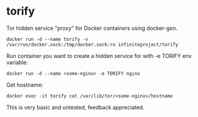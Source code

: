 # torify
Tor hidden service "proxy" for Docker containers using docker-gen.
```
docker run -d --name torify -v /var/run/docker.sock:/tmp/docker.sock:ro infiniteproject/torify
```
Run container you want to create a hidden service for with -e TORIFY env variable:
```
docker run -d --name <some-nginx> -e TORIFY nginx
```
Get hostname:
```
docker exec -it torify cat /var/lib/tor/<some-nginx>/hostname
```
This is very basic and untested, feedback appreciated.
